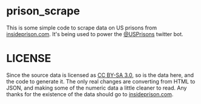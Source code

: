 prison_scrape
=============

This is some simple code to scrape data on US prisons from [insideprison.com](http://insideprison.com). It's being used to power the [@USPrisons](https://twitter.com/usprisons) twitter bot. 

LICENSE
=======

Since the source data is licensed as [CC BY-SA 3.0](http://creativecommons.org/licenses/by-sa/3.0/deed.en_US), so is the data here, and the code to generate it. The only real changes are converting from HTML to JSON, and making some of the numeric data a little cleaner to read. Any thanks for the existence of the data should go to [insideprison.com](http://insideprison.com).


